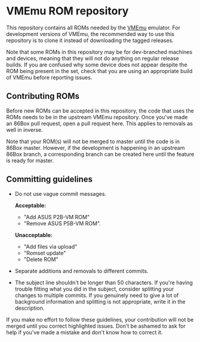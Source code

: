 # VMEmu ROM repository

This repository contains all ROMs needed by the [VMEmu](https://github.com/VMEmu/VMEmu) emulator. For development versions of VMEmu, the recommended way to use this repository is to clone it instead of downloading the tagged releases.

Note that some ROMs in this repository may be for dev-branched machines and devices, meaning that they will not do anything on regular release builds. If you are confused why some device does not appear despite the ROM being present in the set, check that you are using an appropriate build of VMEmu before reporting issues.

## Contributing ROMs
Before new ROMs can be accepted in this repository, the code that uses the ROMs needs to be in the upstream VMEmu repository. Once you've made an 86Box pull request, open a pull request here. This applies to removals as well in inverse. 

Note that your ROM(s) will not be merged to master until the code is in 86Box master. However, if the development is happening in an upstream 86Box branch, a corresponding branch can be created here until the feature is ready for master.

## Committing guidelines
- Do not use vague commit messages.

  **Acceptable:**
  - "Add ASUS P2B-VM ROM"
  - "Remove ASUS P5B-VM ROM".

  **Unacceptable:**
  - "Add files via upload"
  - "Romset update"
  - "Delete ROM"

- Separate additions and removals to different commits.
- The subject line shouldn't be longer than 50 characters. If you're having trouble fitting what you did in the subject, consider splitting your changes to multiple commits. If you genuinely need to give a lot of background information and splitting is not appropriate, write it in the description.

If you make no effort to follow these guidelines, your contribution will not be merged until you correct highlighted issues. Don't be ashamed to ask for help if you've made a mistake and don't know how to correct it.
